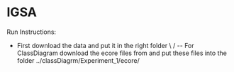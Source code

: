 # IGSA

Run Instructions:
- First download the data and put it in the right folder \ /
  -- For ClassDiagram download the ecore files from and put these files into the folder ../classDiagrm/Experiment_1/ecore/
